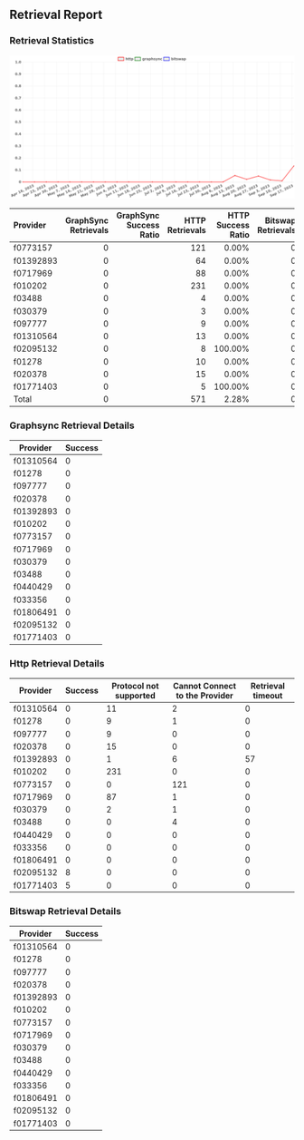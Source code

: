 ## Retrieval Report
### Retrieval Statistics
<img src="https://raw.githubusercontent.com/data-preservation-programs/filplus-checker-assets/main/filecoin-project/filecoin-plus-large-datasets/issues/2110/1695103228292.png"/>

| Provider  | GraphSync Retrievals | GraphSync Success Ratio | HTTP Retrievals | HTTP Success Ratio | Bitswap Retrievals | Bitswap Success Ratio |
| :-------- | -------------------: | ----------------------: | --------------: | -----------------: | -----------------: | --------------------: |
| f0773157  |                    0 |                         |             121 |              0.00% |                  0 |                       |
| f01392893 |                    0 |                         |              64 |              0.00% |                  0 |                       |
| f0717969  |                    0 |                         |              88 |              0.00% |                  0 |                       |
| f010202   |                    0 |                         |             231 |              0.00% |                  0 |                       |
| f03488    |                    0 |                         |               4 |              0.00% |                  0 |                       |
| f030379   |                    0 |                         |               3 |              0.00% |                  0 |                       |
| f097777   |                    0 |                         |               9 |              0.00% |                  0 |                       |
| f01310564 |                    0 |                         |              13 |              0.00% |                  0 |                       |
| f02095132 |                    0 |                         |               8 |            100.00% |                  0 |                       |
| f01278    |                    0 |                         |              10 |              0.00% |                  0 |                       |
| f020378   |                    0 |                         |              15 |              0.00% |                  0 |                       |
| f01771403 |                    0 |                         |               5 |            100.00% |                  0 |                       |
| Total     |                    0 |                         |             571 |              2.28% |                  0 |                       |

### Graphsync Retrieval Details
| Provider  | Success |
| --------- | ------- |
| f01310564 | 0       |
| f01278    | 0       |
| f097777   | 0       |
| f020378   | 0       |
| f01392893 | 0       |
| f010202   | 0       |
| f0773157  | 0       |
| f0717969  | 0       |
| f030379   | 0       |
| f03488    | 0       |
| f0440429  | 0       |
| f033356   | 0       |
| f01806491 | 0       |
| f02095132 | 0       |
| f01771403 | 0       |

### Http Retrieval Details
| Provider  | Success | Protocol not supported | Cannot Connect to the Provider | Retrieval timeout |
| --------- | ------- | ---------------------- | ------------------------------ | ----------------- |
| f01310564 | 0       | 11                     | 2                              | 0                 |
| f01278    | 0       | 9                      | 1                              | 0                 |
| f097777   | 0       | 9                      | 0                              | 0                 |
| f020378   | 0       | 15                     | 0                              | 0                 |
| f01392893 | 0       | 1                      | 6                              | 57                |
| f010202   | 0       | 231                    | 0                              | 0                 |
| f0773157  | 0       | 0                      | 121                            | 0                 |
| f0717969  | 0       | 87                     | 1                              | 0                 |
| f030379   | 0       | 2                      | 1                              | 0                 |
| f03488    | 0       | 0                      | 4                              | 0                 |
| f0440429  | 0       | 0                      | 0                              | 0                 |
| f033356   | 0       | 0                      | 0                              | 0                 |
| f01806491 | 0       | 0                      | 0                              | 0                 |
| f02095132 | 8       | 0                      | 0                              | 0                 |
| f01771403 | 5       | 0                      | 0                              | 0                 |

### Bitswap Retrieval Details
| Provider  | Success |
| --------- | ------- |
| f01310564 | 0       |
| f01278    | 0       |
| f097777   | 0       |
| f020378   | 0       |
| f01392893 | 0       |
| f010202   | 0       |
| f0773157  | 0       |
| f0717969  | 0       |
| f030379   | 0       |
| f03488    | 0       |
| f0440429  | 0       |
| f033356   | 0       |
| f01806491 | 0       |
| f02095132 | 0       |
| f01771403 | 0       |
